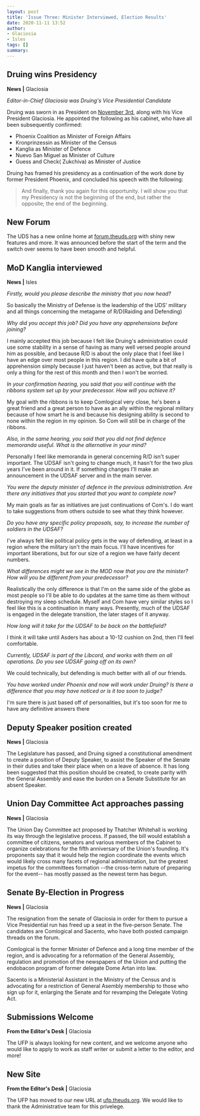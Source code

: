 ```yaml
---
layout: post
title: 'Issue Three: Minister Interviewed, Election Results'
date: 2020-11-11 13:52
author:
- Glaciosia
- Isles
tags: []
summary: 
---
```

## Druing wins Presidency
**News |** Glaciosia

*Editor-in-Chief Glaciosia was Druing's Vice Presidential Candidate*  

Druing was sworn in as President on [November 3rd](https://forum.theuds.org/index.php?threads/presidential-inaugurations-november-2020.187/), along with his Vice President Glaciosia. He appointed the following as his cabinet, who have all been subsequently confirmed:

  - Phoenix Coalition as Minister of Foreign Affairs
  - Kronprinzessin as Minister of the Census
  - Kanglia as Minister of Defence
  - Nuevo San Miguel as Minister of Culture
  - Guess and Check( Zukchiva) as Minister of Justice

Druing has framed his presidency as a continuation of the work done by former President Phoenix, and concluded his speech with the following:
>  And finally, thank you again for this opportunity. I will show you that my Presidency is not the beginning of the end, but rather the opposite; the end of the beginning.

## New Forum
The UDS has a new online home at [forum.theuds.org](https://forum.theuds.org) with shiny new features and more. It was announced before the start of the term and the switch over seems to have been smooth and helpful.
## MoD Kanglia interviewed
**News |** Isles

*Firstly, would you please describe the ministry that you now head?*

So basically the Ministry of Defense is the leadership of the UDS' military and all things concerning the metagame of R/D(Raiding and Defending)

*Why did you accept this job? Did you have any apprehensions before joining?*

I mainly accepted this job because I felt like Druing's administration could use some stability in a sense of having as many well versed people around him as possible, and because R/D is about the only place that I feel like I have an edge over most people in this region. I did have quite a bit of apprehension simply because I just haven't been as active, but that really is only a thing for the rest of this month and then I won't be worried.

*In your confirmation hearing, you said that you will continue with the ribbons system set up by your predecessor. How will you achieve it?*

My goal with the ribbons is to keep Comlogical very close, he's been a great friend and a great person to have as an ally within the regional military because of how smart he is and because his designing ability is second to none within the region in my opinion. So Com will still be in charge of the ribbons.

*Also, in the same hearing, you said that you did not find defence memoranda useful. What is the alternative in your mind?*

Personally I feel like memoranda in general concerning R/D isn't super important. The UDSAF isn't going to change much, it hasn't for the two plus years I've been around in it. If something changes I'll make an announcement in the UDSAF server and in the main server.

*You were the deputy minister of defence in the previous administration. Are there any initiatives that you started that you want to complete now?*

My main goals as far as initiatives are just continuations of Com's. I do want to take suggestions from others outside to see what they think however.

*Do you have any specific policy proposals, say, to increase the number of soldiers in the UDSAF?*

I've always felt like political policy gets in the way of defending, at least in a region where the military isn't the main focus. I'll have incentives for important liberations, but for our size of a region we have fairly decent numbers.

*What differences might we see in the MOD now that you are the minister? How will you be different from your predecessor?*

Realistically the only difference is that I'm on the same side of the globe as most people so I'll be able to do updates at the same time as them without destroying my sleep schedule. Myself and Com have very similar styles so I feel like this is a continuation in many ways.
Presently, much of the UDSAF is engaged in the delegate transition, the later stages of it anyway. 

*How long will it take for the UDSAF to be back on the battlefield?*

I think it will take until Asders has about a 10-12 cushion on 2nd, then I'll feel comfortable.

*Currently, UDSAF is part of the Libcord, and works with them on all operations. Do you see UDSAF going off on its own?*

We could technically, but defending is much better with all of our friends.

*You have worked under Phoenix and now will work under Druing? Is there a difference that you may have noticed or is it too soon to judge?*

I'm sure there is just based off of personalities, but it's too soon for me to have any definitive answers there

## Deputy Speaker position created
**News |** Glaciosia

The Legislature has passed, and Druing signed a constitutional amendment to create a position of Deputy Speaker, to assist the Speaker of the Senate in their duties and take their place when on a leave of absence. It has long been suggested that this position should be created, to create parity with the General Assembly and ease the burden on a Senate Substitute for an absent Speaker. 

## Union Day Committee Act approaches passing
**News |** Glaciosia

The Union Day Committee act proposed by Thatcher Whitehall is working its way through the legislative process. If passed, the bill would establish a committee of citizens, senators and various members of the Cabinet to organize celebrations for the fifth anniversary of the Union's founding. It's proponents say that it would help the region coordinate the events which would likely cross many facets of regional administration, but the greatest impetus for the committees formation --the cross-term nature of preparing for the event-- has mostly passed as the newest term has begun.

## Senate By-Election in Progress
**News |** Glaciosia

The resignation from the senate of Glaciosia in order for them to pursue a Vice Presidential run has freed up a seat in the five-person Senate. The candidates are Comlogical and Sacento, who have both posted campaign threads on the forum. 

Comlogical is the former Minister of Defence and a long time member of the region, and is advocating for a reformation of the General Assembly, regulation and promotion of the newspapers of the Union and putting the endobacon program of former delegate Dome Artan into law.

Sacento is a Ministerial Assistant in the Ministry of the Census and is advocating for a restriction of General Asembly membership to those who sign up for it, enlarging the Senate and for revamping the Delegate Voting Act.
## Submissions Welcome
**From the Editor's Desk |** Glaciosia

The UFP is always looking for new content, and we welcome anyone who would like to apply to work as staff writer or submit a letter to the editor, and more! 

## New Site
**From the Editor's Desk |** Glaciosia

The UFP has moved to our new URL at [ufp.theuds.org](http://ufp.theuds.org/). We would like to thank the Administrative team for this privelege.